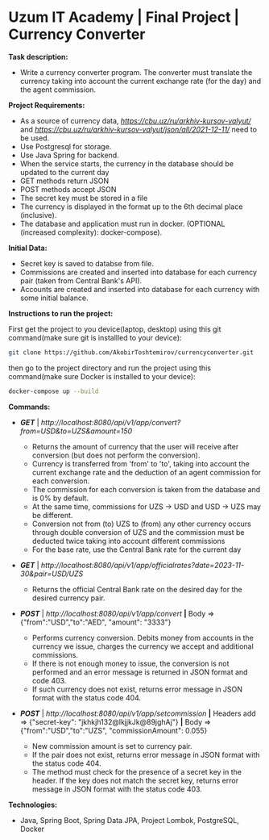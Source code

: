 # Uzum IT Academy | Final Project | Currency Converter

**Task description:**
 - Write a currency converter program. The converter must translate the currency taking into account the current exchange rate (for the day) and the agent commission.

**Project Requirements:**
 - As a source of currency data, *https://cbu.uz/ru/arkhiv-kursov-valyut/* and *https://cbu.uz/ru/arkhiv-kursov-valyut/json/all/2021-12-11/* need to be used.
 - Use Postgresql for storage.
 - Use Java Spring for backend.
 - When the service starts, the currency in the database should be updated to the current day
 - GET methods return JSON
 - POST methods accept JSON
 - The secret key must be stored in a file
 - The currency is displayed in the format up to the 6th decimal place (inclusive).
 - The database and application must run in docker. (OPTIONAL (increased complexity): docker-compose).

**Initial Data:**
 - Secret key is saved to databse from file.
 - Commissions are created and inserted into database for each currency pair (taken from Central Bank's API).
 - Accounts are created and inserted into database for each currency with some initial balance.

**Instructions to run the project:**

First get the project to you device(laptop, desktop) using this git command(make sure git is installled to your device):
```bash
git clone https://github.com/AkobirToshtemirov/currencyconverter.git
```

then go to the project directory and run the project using this command(make sure Docker is installed to your device):
```bash
docker-compose up --build
```

**Commands:**

 - ***GET*** | *http://localhost:8080/api/v1/app/convert?from=USD&to=UZS&amount=150*
   - Returns the amount of currency that the user will receive after conversion (but does not perform the conversion).
   - Currency is transferred from 'from' to 'to', taking into account the current exchange rate and the deduction of an agent commission for each conversion.
   - The commission for each conversion is taken from the database and is 0% by default.
   - At the same time, commissions for UZS -> USD and USD -> UZS may be different.
   - Conversion not from (to) UZS to (from) any other currency occurs through double conversion of UZS and the commission must be deducted twice taking into account different commissions
   - For the base rate, use the Central Bank rate for the current day

 - ***GET*** | *http://localhost:8080/api/v1/app/officialrates?date=2023-11-30&pair=USD/UZS*
    - Returns the official Central Bank rate on the desired day for the desired currency pair.

- ***POST*** | *http://localhost:8080/api/v1/app/convert* **|** Body => {"from":"USD","to":"AED", "amount": "3333"}
    - Performs currency conversion. Debits money from accounts in the currency we issue, charges the currency we accept and additional commissions.
    - If there is not enough money to issue, the conversion is not performed and an error message is returned in JSON format and code 403.
    - If such currency does not exist, returns error message in JSON format with the status code 404.

 - ***POST*** | *http://localhost:8080/api/v1/app/setcommission* **|** Headers add => {"secret-key": "jkhkjh132@lkjjkJk@89jghAj"} **|** Body => {"from":"USD","to":"UZS", "commissionAmount": 0.055}
    - New commission amount is set to currency pair.
    - If the pair does not exist, returns error message in JSON format with the status code 404.
    - The method must check for the presence of a secret key in the header. If the key does not match the secret key, returns error message in JSON format with the status code 403.

**Technologies:**
 - Java, Spring Boot, Spring Data JPA, Project Lombok, PostgreSQL, Docker

